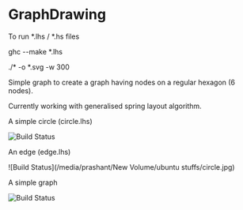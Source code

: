 GraphDrawing
============
To run *.lhs / *.hs files

ghc --make *.lhs

./* -o *.svg -w 300

Simple graph to create a graph having nodes on a regular hexagon (6 nodes).

Currently working with generalised spring layout algorithm.

A simple circle (circle.lhs)

![Build Status](http://projects.haskell.org/diagrams/doc/images/be89c2f6b4436ad7.png)

An edge (edge.lhs)

![Build Status](/media/prashant/New Volume/ubuntu stuffs/circle.jpg)

A simple graph

![Build Status](http://oi57.tinypic.com/149qrde.jpg)


